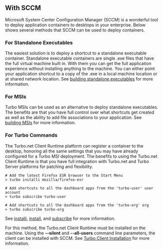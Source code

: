## With SCCM

Microsoft System Center Configuration Manager (SCCM) is a wonderful tool to deploy application containers to desktops in your enterprise. Below shows several methods that SCCM can be used to deploy containers.

### For Standalone Executables

The easiest solution is to deploy a shortcut to a standalone executable container. Standalone executable containers are single .exe files that have the full virtual machine built in. With them you can get the full application experience without installing anything to the machine. You can either point your application shortcut to a copy of the .exe in a local machine location or at shared network location. See [building standalone executables](/docs/studio/working-with-turbo-studio#standalone-executables) for more information.

### For MSIs

Turbo MSIs can be used as an alternative to deploy standalone executables. The benefits are that you have full control over what shortcuts get created as well as the ability to add file associations to your application. See [building MSIs](/docs/studio/working-with-turbo-studio#msi) for more information.

### For Turbo Commands

The Turbo.net Client Runtime platform can register a container to the desktop, honoring all the same settings that you may have already configured for a Turbo MSI deployment. The benefits to using the Turbo.net Client Runtime is that you have full integration with Turbo.net and Turbo Server platforms for patching and flexibility. 

```
# Add the latest Firefox ESR browser to the Start Menu
> turbo installi mozilla/firefox-esr

# Add shortcuts to all the dashboard apps from the 'turbo-user' user account
> turbo subscribe turbo-user

# Add shortcuts to all the dashboard apps from the 'turbo-org' org
> turbo subscribe turbo-org
```

See [installi](/docs/reference#installi), [install](/docs/reference#install), and [subscribe](/docs/reference#subscribe) for more information.

For this method, the Turbo.net Client Runtime must be installed on the machine. Using the **--silent** and **--all-users** command line parameters, the client can be installed with SCCM. See [Turbo Client Installation](/docs/reference/turbo-client#turbo-client-installation) for more information.
